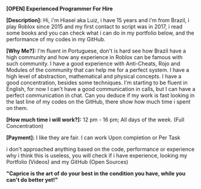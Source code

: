 ____**[OPEN] Experienced Programmer For Hire**____

  **[Description]:**
    Hi, i'm Hiasei aka Luiz, i have 15 years and i'm from Brazil, i play Roblox since 2015 and my first contact to script was in 2017, i read some books and you can check what i can do in my portfolio below, and the performance of my codes in my GitHub.
    
  **[Why Me?]:**
    I'm fluent in Portuguese, don't is hard see how Brazil have a high community and how any experience in Roblox can be famous with such community.
    I have a good experience with Anti-Cheats, Rojo and Modules of the community that can help me for a perfect system.
    I have a high level of abstraction, mathematical and physical concepts.
    I have a good concentration, besides some techniques.
    I'm starting to be fluent in English, for now I can't have a good communication in calls, but I can have a perfect communication in chat.
    Can you deduce if my work is fast looking in the last line of my codes on the GitHub, there show how much time i spent on them.
    
  **[How much time i will work?]:**
    12 pm - 16 pm; All days of the week. (Full Concentration)
    
  **[Payment]:**
    I like they are fair. I can work Upon completion or Per Task
    
i don't approached anything based on the code, performance or experience why i think this is useless, you will check if i have experience, looking my Portfolio (Videos) and my GitHub (Open Sources)

**"Caprice is the art of do your best in the condition you have, while you can't do better yet!"**
